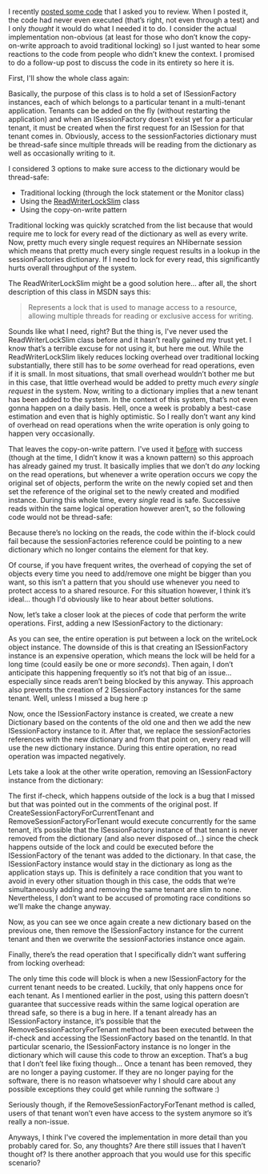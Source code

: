 I recently <a href="/blog/2010/02/wanna-review-my-code/" target="_blank">posted some code</a> that I asked you to review. When I posted it, the code had never even executed (that’s right, not even through a test) and I only <em>thought</em> it would do what I needed it to do. I consider the actual implementation non-obvious (at least for those who don’t know the copy-on-write approach to avoid traditional locking) so I just wanted to hear some reactions to the code from people who didn’t knew the context. I promised to do a follow-up post to discuss the code in its entirety so here it is.

First, I'll show the whole class again:

<script src="https://gist.github.com/3693200.js?file=s1.cs"></script>

Basically, the purpose of this class is to hold a set of ISessionFactory instances, each of which belongs to a particular tenant in a multi-tenant application. Tenants can be added on the fly (without restarting the application) and when an ISessionFactory doesn’t exist yet for a particular tenant, it must be created when the first request for an ISession for that tenant comes in. Obviously, access to the sessionFactories dictionary must be thread-safe since multiple threads will be reading from the dictionary as well as occasionally writing to it.

I considered 3 options to make sure access to the dictionary would be thread-safe:

- Traditional locking (through the lock statement or the Monitor class)
- Using the <a href="http://msdn.microsoft.com/en-us/library/system.threading.readerwriterlockslim.aspx" target="_blank">ReadWriterLockSlim</a> class
- Using the copy-on-write pattern

Traditional locking was quickly scratched from the list because that would require me to lock for every read of the dictionary as well as every write. Now, pretty much every single request requires an NHibernate session which means that pretty much every single request results in a lookup in the sessionFactories dictionary. If I need to lock for every read, this significantly hurts overall throughput of the system. 

The ReadWriterLockSlim might be a good solution here… after all, the short description of this class in MSDN says this:

<blockquote>Represents a lock that is used to manage access to a resource, allowing multiple threads for reading or exclusive access for writing.</blockquote>  

Sounds like what I need, right? But the thing is, I've never used the ReadWriterLockSlim class before and it hasn’t really gained my trust yet. I know that’s a terrible excuse for not using it, but here me out. While the ReadWriterLockSlim likely reduces locking overhead over traditional locking substantially, there still has to be <em>some</em> overhead for read operations, even if it is small. In most situations, that small overhead wouldn’t bother me but in this case, that little overhead would be added to pretty much <em>every single request</em> in the system. Now, writing to a dictionary implies that a new tenant has been added to the system. In the context of this system, that’s not even gonna happen on a daily basis. Hell, once a week is probably a best-case estimation and even that is highly optimistic. So I really don’t want any kind of overhead on read operations when the write operation is only going to happen very occasionally.

That leaves the copy-on-write pattern. I've used it <a href="/blog/2009/02/challenge-do-you-truly-understand-this-code/" target="_blank">before</a> with success (though at the time, I didn’t know it was a known pattern) so this approach has already gained my trust. It basically implies that we don’t do <em>any</em> locking on the read operations, but whenever a write operation occurs we copy the original set of objects, perform the write on the newly copied set and then set the reference of the original set to the newly created and modified instance. During this whole time, every <em>single</em> read is safe. Successive reads within the same logical operation however aren’t, so the following code would not be thread-safe:

<script src="https://gist.github.com/3693200.js?file=s2.cs"></script>

Because there’s no locking on the reads, the code within the if-block could fail because the sessionFactories reference could be pointing to a new dictionary which no longer contains the element for that key. 

Of course, if you have frequent writes, the overhead of copying the set of objects every time you need to add/remove one might be bigger than you want, so this isn’t a pattern that you should use whenever you need to protect access to a shared resource. For this situation however, I think it’s ideal… though I'd obviously like to hear about better solutions. 

Now, let’s take a closer look at the pieces of code that perform the write operations. First, adding a new ISessionFactory to the dictionary:

<script src="https://gist.github.com/3693200.js?file=s3.cs"></script>

As you can see, the entire operation is put between a lock on the writeLock object instance. The downside of this is that creating an ISessionFactory instance is an expensive operation, which means the lock will be held for a long time (could easily be one or more <em>seconds</em>). Then again, I don’t anticipate this happening frequently so it’s not that big of an issue… especially since reads aren’t being blocked by this anyway. This approach also prevents the creation of 2 ISessionFactory instances for the same tenant. Well, unless I missed a bug here :p

Now, once the ISessionFactory instance is created, we create a new Dictionary based on the contents of the old one and then we add the new ISessionFactory instance to it. After that, we replace the sessionFactories references with the new dictionary and from that point on, every read will use the new dictionary instance. During this entire operation, no read operation was impacted negatively. 

Lets take a look at the other write operation, removing an ISessionFactory instance from the dictionary:

<script src="https://gist.github.com/3693200.js?file=s4.cs"></script>

The first if-check, which happens outside of the lock is a bug that I missed but that was pointed out in the comments of the original post. If CreateSessionFactoryForCurrentTenant and RemoveSessionFactoryForTenant would execute concurrently for the same tenant, it’s possible that the ISessionFactory instance of that tenant is never removed from the dictionary (and also never disposed of…) since the check happens outside of the lock and could be executed before the ISessionFactory of the tenant was added to the dictionary. In that case, the ISessionFactory instance would stay in the dictionary as long as the application stays up. This is definitely a race condition that you want to avoid in every other situation though in this case, the odds that we’re simultaneously adding and removing the same tenant are slim to none. Nevertheless, I don’t want to be accused of promoting race conditions so we’ll make the change anyway.

<script src="https://gist.github.com/3693200.js?file=s5.cs"></script> 

Now, as you can see we once again create a new dictionary based on the previous one, then remove the ISessionFactory instance for the current tenant and then we overwrite the sessionFactories instance once again. </p>  <p>Finally, there’s the read operation that I specifically didn’t want suffering from locking overhead:

<script src="https://gist.github.com/3693200.js?file=s6.cs"></script>

The only time this code will block is when a new ISessionFactory for the current tenant needs to be created. Luckily, that only happens once for each tenant. As I mentioned earlier in the post, using this pattern doesn’t guarantee that successive reads within the same logical operation are thread safe, so there is a bug in here. If a tenant already has an ISessionFactory instance, it’s possible that the RemoveSessionFactoryForTenant method has been executed between the if-check and accessing the ISessionFactory based on the tenantId. In that particular scenario, the ISessionFactory instance is no longer in the dictionary which will cause this code to throw an exception. That’s a bug that I don’t feel like fixing though… Once a tenant has been removed, they are no longer a paying customer. If they are no longer paying for the software, there is no reason whatsoever why I should care about any possible exceptions they could get while running the software :)

Seriously though, if the RemoveSessionFactoryForTenant method is called, users of that tenant won’t even have access to the system anymore so it’s really a non-issue.

Anyways, I think I've covered the implementation in more detail than you probably cared for. So, any thoughts? Are there still issues that I haven’t thought of? Is there another approach that you would use for this specific scenario?